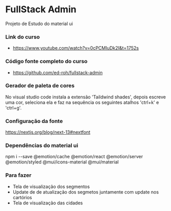 # FullStack Admin

Projeto de Estudo do material ui

### Link do curso 

* https://www.youtube.com/watch?v=0cPCMIuDk2I&t=1752s

### Código fonte completo do curso

* https://github.com/ed-roh/fullstack-admin

### Gerador de paleta de cores

No visual studio code instala a extensão 'Taildwind shades', depois escreve uma cor, seleciona
ela e faz na sequência os seguintes atalhos 'ctrl+k' e 'ctrl+g'.


### Configuração da fonte

https://nextjs.org/blog/next-13#nextfont

### Dependências do material ui


npm i --save @emotion/cache @emotion/react @emotion/server @emotion/styled @mui/icons-material @mui/material


### Para fazer

* Tela de visualização dos segmentos
* Update de de atualização dos segmetos juntamente com update nos cartórios
* Tela de visualização das cidades

